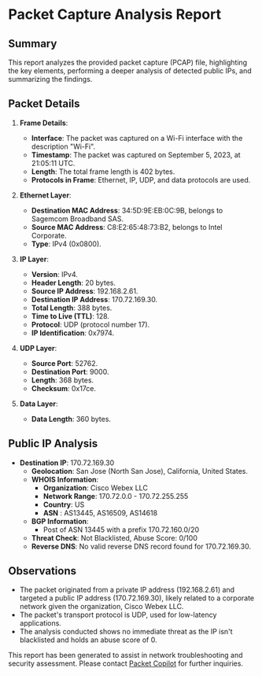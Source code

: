 # Packet Capture Analysis Report

## Summary
This report analyzes the provided packet capture (PCAP) file, highlighting the key elements, performing a deeper analysis of detected public IPs, and summarizing the findings.

## Packet Details
1. **Frame Details**:
   - **Interface**: The packet was captured on a Wi-Fi interface with the description "Wi-Fi".
   - **Timestamp**: The packet was captured on September 5, 2023, at 21:05:11 UTC.
   - **Length**: The total frame length is 402 bytes.
   - **Protocols in Frame**: Ethernet, IP, UDP, and data protocols are used.

2. **Ethernet Layer**:
   - **Destination MAC Address**: 34:5D:9E:EB:0C:9B, belongs to Sagemcom Broadband SAS.
   - **Source MAC Address**: C8:E2:65:48:73:B2, belongs to Intel Corporate.
   - **Type**: IPv4 (0x0800).

3. **IP Layer**:
   - **Version**: IPv4.
   - **Header Length**: 20 bytes.
   - **Source IP Address**: 192.168.2.61.
   - **Destination IP Address**: 170.72.169.30.
   - **Total Length**: 388 bytes.
   - **Time to Live (TTL)**: 128.
   - **Protocol**: UDP (protocol number 17).
   - **IP Identification**: 0x7974.

4. **UDP Layer**:
   - **Source Port**: 52762.
   - **Destination Port**: 9000.
   - **Length**: 368 bytes.
   - **Checksum**: 0x17ce.

5. **Data Layer**:
   - **Data Length**: 360 bytes.

## Public IP Analysis
- **Destination IP**: 170.72.169.30
  - **Geolocation**: San Jose (North San Jose), California, United States.
  - **WHOIS Information**:
    - **Organization**: Cisco Webex LLC
    - **Network Range**: 170.72.0.0 - 170.72.255.255
    - **Country**: US
    - **ASN** : AS13445, AS16509, AS14618
  - **BGP Information**:
    - Post of ASN 13445 with a prefix 170.72.160.0/20
  - **Threat Check**: Not Blacklisted, Abuse Score: 0/100
  - **Reverse DNS**: No valid reverse DNS record found for 170.72.169.30.

## Observations
- The packet originated from a private IP address (192.168.2.61) and targeted a public IP address (170.72.169.30), likely related to a corporate network given the organization, Cisco Webex LLC.
- The packet's transport protocol is UDP, used for low-latency applications.
- The analysis conducted shows no immediate threat as the IP isn't blacklisted and holds an abuse score of 0.

This report has been generated to assist in network troubleshooting and security assessment. Please contact [Packet Copilot](mailto:johnc@selector.ai) for further inquiries.
